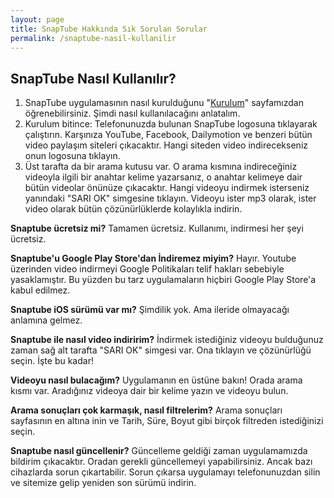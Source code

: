```yaml
---
layout: page
title: SnapTube Hakkında Sık Sorulan Sorular
permalink: /snaptube-nasil-kullanilir
---
```


  <script async src="//pagead2.googlesyndication.com/pagead/js/adsbygoogle.js"></script>
<!-- KingBaglanti -->
<ins class="adsbygoogle"
     style="display:block"
     data-ad-client="ca-pub-7942429830883405"
     data-ad-slot="4590880399"
     data-ad-format="link"></ins>
<script>
(adsbygoogle = window.adsbygoogle || []).push({});
</script>
<h2>SnapTube Nasıl Kullanılır?</h2>
<ol>
<li>SnapTube uygulamasının nasıl kurulduğunu "<a target="_blank" href="http://www.snaptubeindir.com/snaptube-apk-indir">Kurulum</a>" sayfamızdan öğrenebilirsiniz. Şimdi nasıl kullanılacağını anlatalım.</li>
<li>Kurulum bitince: Telefonunuzda bulunan SnapTube logosuna tıklayarak çalıştırın. Karşınıza YouTube, Facebook, Dailymotion ve benzeri bütün video paylaşım siteleri çıkacaktır. Hangi siteden video indirecekseniz onun logosuna tıklayın.</li>
<li>Üst tarafta da bir arama kutusu var. O arama kısmına indireceğiniz videoyla ilgili bir anahtar kelime yazarsanız, o anahtar kelimeye dair bütün videolar önünüze çıkacaktır. Hangi videoyu indirmek isterseniz yanındaki "SARI OK" simgesine tıklayın. Videoyu ister mp3 olarak, ister video olarak bütün çözünürlüklerde kolaylıkla indirin.</li>
</ol>

<strong>Snaptube ücretsiz mi?</strong>
Tamamen ücretsiz. Kullanımı, indirmesi her şeyi ücretsiz.

<strong>Snaptube'u Google Play Store'dan İndiremez miyim?</strong>
Hayır. Youtube üzerinden video indirmeyi Google Politikaları telif hakları sebebiyle yasaklamıştır. Bu yüzden bu tarz uygulamaların hiçbiri Google Play Store'a kabul edilmez.

<strong>Snaptube iOS sürümü var mı?</strong>
Şimdilik yok. Ama ileride olmayacağı anlamına gelmez.

<strong>Snaptube ile nasıl video indiririm?</strong>
İndirmek istediğiniz videoyu bulduğunuz zaman sağ alt tarafta "SARI OK" simgesi var. Ona tıklayın ve çözünürlüğü seçin. İşte bu kadar!

<strong>Videoyu nasıl bulacağım?</strong>
Uygulamanın en üstüne bakın! Orada arama kısmı var. Aradığınız videoya dair bir kelime yazın ve videoyu bulun.

<strong>Arama sonuçları çok karmaşık, nasıl filtrelerim?</strong>
Arama sonuçları sayfasının en altına inin ve Tarih, Süre, Boyut gibi birçok filtreden istediğinizi seçin.

<strong>Snaptube nasıl güncellenir?</strong>
Güncelleme geldiği zaman uygulamamızda bildirim çıkacaktır. Oradan gerekli güncellemeyi yapabilirsiniz. Ancak bazı cihazlarda sorun çıkartabilir. Sorun çıkarsa uygulamayı telefonunuzdan silin ve sitemize gelip yeniden son sürümü indirin.
